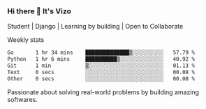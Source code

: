 ### Hi there 👋 It's Vizo

Student | Django | Learning by building | Open to Collaborate

Weekly stats
<!--START_SECTION:waka-->

```txt
Go       1 hr 34 mins    ██████████████▒░░░░░░░░░░   57.79 %
Python   1 hr 6 mins     ██████████▒░░░░░░░░░░░░░░   40.92 %
Git      1 min           ▒░░░░░░░░░░░░░░░░░░░░░░░░   01.13 %
Text     0 secs          ░░░░░░░░░░░░░░░░░░░░░░░░░   00.08 %
Other    0 secs          ░░░░░░░░░░░░░░░░░░░░░░░░░   00.08 %
```

<!--END_SECTION:waka-->


Passionate about solving real-world problems by building amazing softwares.
